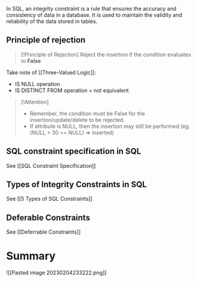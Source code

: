 In SQL, an integrity constraint is a rule that ensures the accuracy and consistency of data in a database. It is used to maintain the validity and reliability of the data stored in tables.

## Principle of rejection

>[!Principle of Rejection]
>Reject the insertion if the condition evaluates to **False**

Take note of [[Three-Valued Logic]]:
- IS NULL operation
- IS DISTINCT FROM operation = not equivalent 

>[!Attention]
> - Remember, the condition must be False for the insertion/update/delete to be rejected. 
> - If attribute is NULL, then the insertion may still be performed (eg. (NULL > 30 == NULL) ⇒ inserted)

## SQL constraint specification in SQL

See  [[SQL Constraint Specification]]


## Types of Integrity Constraints in SQL

See [[5 Types of SQL Constraints]]

## Deferable Constraints

See [[Deferrable Constraints]]

# Summary 

![[Pasted image 20230204233222.png]]



